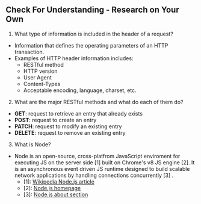 ## Check For Understanding - Research on Your Own

1. What type of information is included in the header of a request?
- Information that defines the operating parameters of an HTTP transaction. 
- Examples of HTTP header information includes: 
  * RESTful method
  * HTTP version
  * User Agent
  * Content-Types
  * Acceptable encoding, language, charset, etc.
2. What are the major RESTful methods and what do each of them do?
  * **GET**: request to retrieve an entry that already exists
  * **POST**: request to create an entry
  * **PATCH**: request to modify an existing entry
  * **DELETE**: request to remove an existing entry
3. What is Node?
  * Node is an open-source, cross-platfrom JavaScript enviroment for executing JS on the server side [1] built on Chrome's v8 JS engine [2]. It is an asynchronous event driven JS runtime designed to build scalable network applications by handling connections concurrently [3] .
    - [1]: [Wikipedia Node.js article](https://goo.gl/agmzmF)
    - [2]: [Node.js homepage](https://nodejs.org/en/)
    - [3]: [Node.js about section](https://nodejs.org/en/about/)
